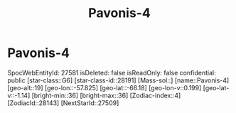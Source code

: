 ﻿---
title: "Pavonis-4"
location: [-66.18,-57.825,19]
type: Station
tags:
- astro/Star

---

# Pavonis-4

SpocWebEntityId: 27581
isDeleted: false
isReadOnly: false
confidential: public
[star-class::G6]
[star-class-id::28191]
[Mass-sol::]
[name::Pavonis-4]
[geo-alt::19]
[geo-lon::-57.825]
[geo-lat::-66.18]
[geo-lon-v::0.199]
[geo-lat-v::-1.14]
[bright-min::36]
[bright-max::36]
[Zodiac-index::4]
[ZodiacId::28143]
[NextStarId::27509]

